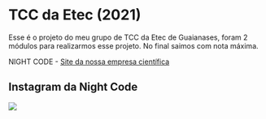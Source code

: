 # TCC da Etec (2021)

Esse é o projeto do meu grupo de TCC da Etec de Guaianases, foram 2 módulos para realizarmos esse projeto.
No final saimos com nota máxima.

 NIGHT CODE - [Site da nossa empresa científica](http://nightcode.atwebpages.com/)

<h2>Instagram da Night Code</h2>
<a href="https://instagram.com/ncode905" target="_blank"><img src="https://img.shields.io/badge/-Instagram-%23E4405F?style=for-the-badge&logo=instagram&logoColor=white" target="_blank"></a>
